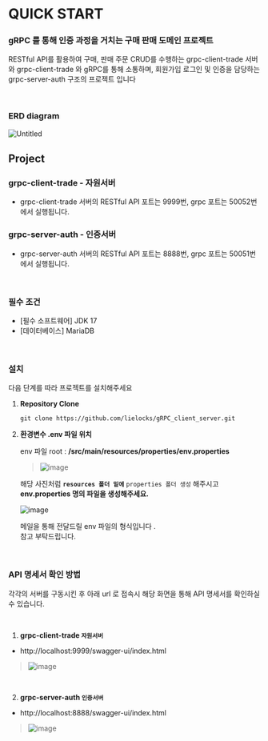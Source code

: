 # QUICK START

### gRPC 를 통해 인증 과정을 거치는 구매 판매 도메인 프로젝트

RESTful API를 활용하여 구매, 판매 주문 CRUD를 수행하는 grpc-client-trade 서버와 grpc-client-trade 와 gRPC를 통해 소통하며, 회원가입 로그인 및 인증을 담당하는 grpc-server-auth 구조의 프로젝트 입니다

<br>


### ERD diagram

![Untitled](https://github.com/user-attachments/assets/482b2159-342b-48c1-a53f-5dd9487e43ca)


## Project

### grpc-client-trade - 자원서버

- grpc-client-trade 서버의 RESTful API 포트는 9999번, grpc 포트는 50052번에서 실행됩니다.

### grpc-server-auth - 인증서버

- grpc-server-auth 서버의 RESTful API 포트는 8888번, grpc 포트는 50051번에서 실행됩니다.

<br>


### 필수 조건

- [필수 소프트웨어] JDK 17 
- [데이터베이스] MariaDB


<br>


### 설치

다음 단계를 따라 프로젝트를 설치해주세요

1. **Repository Clone**

   ```
   git clone https://github.com/lielocks/gRPC_client_server.git
   ```

2. **환경변수 .env 파일 위치**

      env 파일 root : **/src/main/resources/properties/env.properties**

      >
      > ![image](https://github.com/user-attachments/assets/9a81027f-8f40-45bf-8d4e-8718539b5648)
      >

      해당 사진처럼 **`resources 폴더 밑에`** `properties 폴더 생성` 해주시고 **env.properties 명의 파일을 생성해주세요.**

      ![image](https://github.com/user-attachments/assets/f1bb1271-d1d4-49c2-92ef-16fd4d9caec3)

      메일을 통해 전달드릴 env 파일의 형식입니다 . <br> 참고 부탁드립니다.

<br>


### API 명세서 확인 방법

각각의 서버를 구동시킨 후 아래 url 로 접속시 해당 화면을 통해 API 명세서를 확인하실 수 있습니다.

<br>

1. **grpc-client-trade `자원서버`**

- http://localhost:9999/swagger-ui/index.html


> ![image](https://github.com/user-attachments/assets/9067e724-e456-4bc3-a9ec-d8e6863ec3ff)


<br>

2. **grpc-server-auth `인증서버`**

- http://localhost:8888/swagger-ui/index.html

> ![image](https://github.com/user-attachments/assets/f3c0091b-bdd7-45a4-be2c-1901c795688f)

